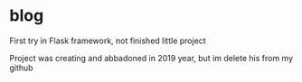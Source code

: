 # blog
First try in Flask framework, not finished little project

Project was creating and abbadoned in 2019 year, but im delete his from my github
